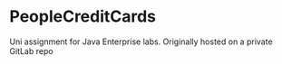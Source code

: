 # PeopleCreditCards
Uni assignment for Java Enterprise labs. Originally hosted on a private GitLab repo
